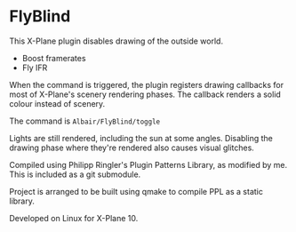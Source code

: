 FlyBlind
========

This X-Plane plugin disables drawing of the outside world.

 - Boost framerates
 - Fly IFR

When the command is triggered, the plugin registers drawing callbacks for most
of X-Plane's scenery rendering phases. The callback renders a solid colour
instead of scenery.

The command is `Albair/FlyBlind/toggle`

Lights are still rendered, including the sun at some angles. Disabling the
drawing phase where they're rendered also causes visual glitches.

Compiled using Philipp Ringler's Plugin Patterns Library, as modified by me.
This is included as a git submodule.

Project is arranged to be built using qmake to compile PPL as a static library.

Developed on Linux for X-Plane 10.

